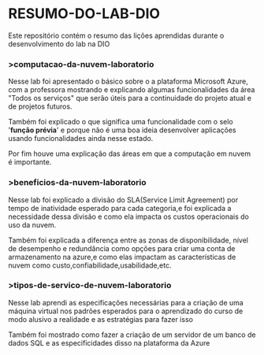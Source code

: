 # RESUMO-DO-LAB-DIO

Este repositório contém o resumo das lições aprendidas durante o desenvolvimento do lab na DIO

### >computacao-da-nuvem-laboratorio

Nesse lab foi apresentado o básico sobre o a plataforma Microsoft Azure, com a professora mostrando e explicando algumas funcionalidades da área "Todos os serviços" que serão úteis para a continuidade do projeto atual e de projetos futuros.

Também foi explicado o que significa uma funcionalidade com o selo '**função prévia**' e porque não é uma boa ideia desenvolver aplicações usando funcionalidades ainda nesse estado.

Por fim houve uma explicação das áreas em que a computação em nuvem é importante.

### >beneficios-da-nuvem-laboratorio

Nesse lab foi explicado a divisão do SLA(Service Limit Agreement) por tempo de inatividade esperado para cada categoria,e foi explicada a necessidade dessa divisão e como ela impacta os custos operacionais do uso da nuvem.

Também foi explicada a diferença entre as zonas de disponibilidade, nível de desempenho e redundância como opções para criar uma conta de armazenamento na azure,e como elas impactam as características de nuvem como custo,confiabilidade,usabilidade,etc.

### >tipos-de-servico-de-nuvem-laboratorio
Nesse lab aprendi as especificações necessárias para a criação de uma máquina virtual nos padrões esperados para o aprendizado do curso de modo alusivo a realidade e as estratégias para fazer isso

Também foi mostrado como fazer a criação de um servidor de um banco de dados SQL e as especificidades disso na plataforma da Azure

